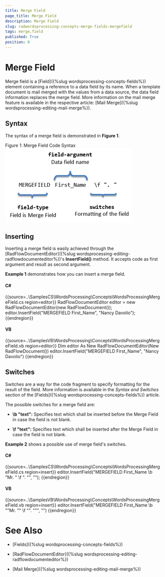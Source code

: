 ```yaml
---
title: Merge Field
page_title: Merge Field
description: Merge Field
slug: radwordsprocessing-concepts-merge-fields-mergefield
tags: merge,field
published: True
position: 0
---
```


# Merge Field



Merge field is a [Field]({%slug wordsprocessing-concepts-fields%}) element containing a reference to a data field by its name. 
        When a template document is mail merged with the values from a data source, the data field information replaces the merge field. More information on 
        the mail merge feature is available in the respective article: [Mail Merge]({%slug wordsprocessing-editing-mail-merge%}).
      

## Syntax

The syntax of a merge field is demonstrated in __Figure 1__.
        

Figure 1: Merge Field Code Syntax![radwordsprocessing-concepts-merge-field 001](images/radwordsprocessing-concepts-merge-field001.png)

## Inserting

Inserting a merge field is easily achieved through the [RadFlowDocumentEditor]({%slug wordsprocessing-editing-radflowdocumenteditor%})'s __InsertField()__ method.
          It accepts code as first argument and result as second argument.
        

__Example 1__ demonstrates how you can insert a merge field.
        

#### __C#__

{{source=..\SamplesCS\WordsProcessing\Concepts\WordsProcessingMergeField.cs region=editor}}
	            RadFlowDocumentEditor editor = new RadFlowDocumentEditor(new RadFlowDocument());
	            editor.InsertField("MERGEFIELD First_Name", "Nancy Davolio");
	{{endregion}}



#### __VB__

{{source=..\SamplesVB\WordsProcessing\Concepts\WordsProcessingMergeField.vb region=editor}}
	        Dim editor As New RadFlowDocumentEditor(New RadFlowDocument())
	        editor.InsertField("MERGEFIELD First_Name", "Nancy Davolio")
	{{endregion}}



## Switches

Switches are a way for the code fragment to specify formatting for the result of the field. More information is available in 
          the *Syntax and Switches* section of the [Fields]({%slug wordsprocessing-concepts-fields%}) article.
        

The possible switches for a merge field are:
        

* __\b "text":__ Specifies text which shall be inserted before the Merge Field in case the field is not blank.
            

* __\f "text":__ Specifies text which shall be inserted after the Merge Field in case the field is not blank.
            

__Example 2__ shows a possible use of merge field's switches.
        

#### __C#__

{{source=..\SamplesCS\WordsProcessing\Concepts\WordsProcessingMergeField.cs region=insert}}
	            editor.InsertField("MERGEFIELD First_Name \\b \"Mr. \" \\f \". \"", "");
	{{endregion}}



#### __VB__

{{source=..\SamplesVB\WordsProcessing\Concepts\WordsProcessingMergeField.vb region=insert}}
	        editor.InsertField("MERGEFIELD First_Name \b ""Mr. "" \f "". """, "")
	{{endregion}}



# See Also

 * [Fields]({%slug wordsprocessing-concepts-fields%})

 * [RadFlowDocumentEditor]({%slug wordsprocessing-editing-radflowdocumenteditor%})

 * [Mail Merge]({%slug wordsprocessing-editing-mail-merge%})
